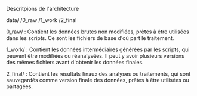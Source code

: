 Descritpions de l'architecture

data/
     /0_raw
     /1_work
     /2_final 

0_raw/ : Contient les données brutes non modifiées, prêtes à être utilisées dans les scripts. Ce sont les fichiers de base d'où part le traitement.

1_work/ : Contient les données intermédiaires générées par les scripts, qui peuvent être modifiées ou réanalysées. Il peut y avoir plusieurs versions des mêmes fichiers avant d'obtenir les données finales.

2_final/ : Contient les résultats finaux des analyses ou traitements, qui sont sauvegardés comme version finale des données, prêtes à être utilisées ou partagées.   